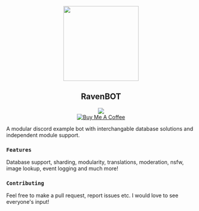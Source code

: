 <p align="center">
   <img src="https://ravendb.net/Content/img/home/raven.png" width="200" />
<h2 align="center">RavenBOT</h2>
<p align="center">
   <a href="https://discord.me/passive"><img src="https://img.shields.io/badge/Invite-PassiveModding-7289DA.svg?longCache=true&style=flat-square&logo=discord"/></a>
   <br/>
   <a href="https://www.buymeacoffee.com/Passive" target="_blank"><img src="https://www.buymeacoffee.com/assets/img/custom_images/black_img.png" alt="Buy Me A Coffee" style="height: auto !important;width: auto !important;" ></a>
</p>
</p>

A modular discord example bot with interchangable database solutions and independent module support.
### `Features`
Database support, sharding, modularity, translations, moderation, nsfw, image lookup, event logging and much more!
### `Contributing`
Feel free to make a pull request, report issues etc. I would love to see everyone's input!

